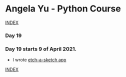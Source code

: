 # Angela Yu - Python Course
[INDEX](../README.md)
### Day 19
### Day 19 starts 9 of April 2021. 
- I wrote [etch-a-sketch app](Day-19/etch-a-sketch/main.py)


[INDEX](../README.md)
